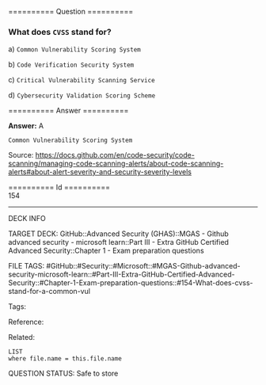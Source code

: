 ========== Question ==========  

### What does `CVSS` stand for?

a) `Common Vulnerability Scoring System`

b) `Code Verification Security System`

c) `Critical Vulnerability Scanning Service`

d) `Cybersecurity Validation Scoring Scheme`  

========== Answer ==========  

**Answer:** A

`Common Vulnerability Scoring System`

Source: https://docs.github.com/en/code-security/code-scanning/managing-code-scanning-alerts/about-code-scanning-alerts#about-alert-severity-and-security-severity-levels

========== Id ==========  
154

---

DECK INFO

TARGET DECK: GitHub::Advanced Security (GHAS)::MGAS - Github advanced security - microsoft learn::Part III - Extra GitHub Certified Advanced Security::Chapter 1 - Exam preparation questions

FILE TAGS: #GitHub::#Security::#Microsoft::#MGAS-Github-advanced-security-microsoft-learn::#Part-III-Extra-GitHub-Certified-Advanced-Security::#Chapter-1-Exam-preparation-questions::#154-What-does-cvss-stand-for-a-common-vul

Tags:

Reference:

Related:

```dataview
LIST
where file.name = this.file.name
```

QUESTION STATUS: Safe to store

